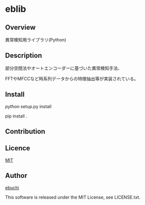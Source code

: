 eblib
====

## Overview
異常検知用ライブラリ(Python)

## Description
部分空間法やオートエンコーダーに基づいた異常検知手法、

FFTやMFCCなど時系列データからの特徴抽出等が実装されている。

## Install
python setup.py install

pip install .

## Contribution

## Licence

[MIT](https://github.com/FumitoEbuchi/eblib/LICENCE)

## Author

[ebuchi](https://github.com/FumitoEbuchi)

This software is released under the MIT License, see LICENSE.txt.
